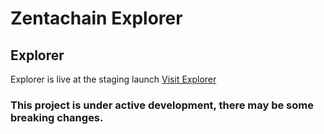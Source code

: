 # Zentachain Explorer

## Explorer 
Explorer is live at the staging launch [Visit Explorer](https://explorer.zentachain.io)

### This project is under active development, there may be some breaking changes.
